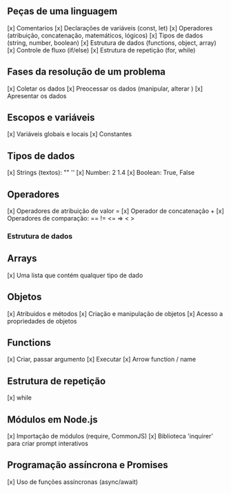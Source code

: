 ## Peças de uma linguagem 

[x] Comentarios
[x] Declarações de variáveis (const, let)
[x] Operadores (atribuição, concatenação, matemáticos, lógicos)
[x] Tipos de dados (string, number, boolean)
[x] Estrutura de dados (functions, object, array)
[x] Controle de fluxo (if/else)
[x] Estrutura de repetição (for, while)

## Fases da resolução de um problema

[x] Coletar os dados
[x] Preocessar os dados (manipular, alterar )
[x] Apresentar os dados

## Escopos e variáveis 

[x] Variáveis globais e locais
[x] Constantes

## Tipos de dados

[x] Strings (textos): "" '' 
[x] Number: 2 1.4
[x] Boolean: True, False

## Operadores
[x] Operadores de atribuição de valor =
[x] Operador de concatenação +
[x] Operadores de comparação: == != <= => < >

### Estrutura de dados



## Arrays

[x] Uma lista que contém qualquer tipo de dado 

## Objetos

[x] Atribuidos e métodos
[x] Criação e manipulação de objetos
[x] Acesso a propriedades de objetos

## Functions

[x] Criar, passar argumento
[x] Executar
[x] Arrow function / name 

## Estrutura de repetição 

[x] while

## Módulos em Node.js

[x] Importação de módulos (require, CommonJS)
[x] Biblioteca 'inquirer' para criar prompt interativos 

## Programação assíncrona e Promises

[x] Uso de funções assíncronas (async/await)